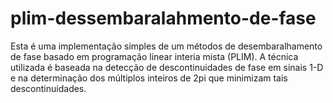 # plim-dessembaralahmento-de-fase
Esta é uma implementação simples de um métodos de desembaralhamento de fase basado em programação linear interia mista (PLIM). A técnica utilizada é baseada na detecção de descontinuidades de fase em sinais 1-D e na determinação dos múltiplos inteiros de 2pi que minimizam tais descontinuidades.
